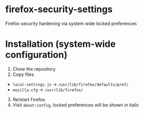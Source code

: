 # firefox-security-settings
Firefox security hardening via system wide locked preferences

# Installation (system-wide configuration)

1. Clone the repository
2. Copy files
  - `local-settings.js` -> `/usr/lib/firefox/defaults/pref/`
  - `mozilla.cfg` -> `/usr/lib/firefox/`
3. Re/start Firefox
4. Visit `about:config`, locked preferences will be shown in italic
